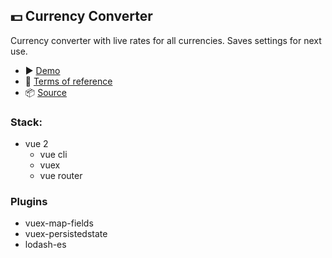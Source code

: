 ## 💵 Currency Converter

Currency converter with live rates for all currencies. Saves settings for next use.

- ▶️ [Demo](https://reslear.github.io/packages/portfolio/currency-converter/dist/)
- 📖 [Terms of reference](https://github.com/reslear/portfolio/tree/master/apps/currency-converter/tor)
- 📦 [Source](https://github.com/reslear/portfolio/tree/master/apps/currency-converter)

### Stack:

- vue 2
  - vue cli
  - vuex
  - vue router

### Plugins

- vuex-map-fields
- vuex-persistedstate
- lodash-es
